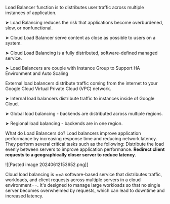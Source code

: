 
Load Balancer function is to distributes user traffic across multiple instances of application. 

➤ Load Balancing reduces the risk that applications become overburdened, slow, or nonfunctional. 

➤ Cloud Load Balancer serve content as close as possible to users on a system. 

➤ Cloud Load Balancing is a fully distributed, software-defined managed service. 

➤ Load Balancers are couple with Instance Group to Support HA Environment and Auto Scaling

External load balancers distribute traffic coming from the internet to your Google Cloud Virtual Private Cloud (VPC) network. 

➤ Internal load balancers distribute traffic to instances inside of Google Cloud. 

➤ Global load balancing - backends are distributed across multiple regions. 

➤ Regional load balancing - backends are in one region.

What do Load Balancers do? Load balancers improve application performance by increasing response time and reducing network latency. They perform several critical tasks such as the following: Distribute the load evenly between servers to improve application performance. **Redirect client requests to a geographically closer server to reduce latency**.


![[Pasted image 20240612153652.png]]



Cloud load balancing is ==a software-based service that distributes traffic, workloads, and client requests across multiple servers in a cloud environment==. It's designed to manage large workloads so that no single server becomes overwhelmed by requests, which can lead to downtime and increased latency.



